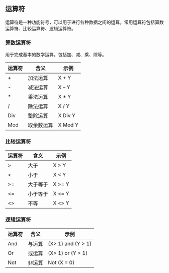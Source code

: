 ## 运算符

运算符是一种功能符号，可以用于进行各种数据之间的运算。常用运算符包括算数运算符、比较运算符、逻辑运算符。

### 算数运算符

用于完成基本的数学运算，包括加、减、乘、除等。

| 运算符 | 含义       | 示例    |
| ------ | ---------- | ------- |
| +      | 加法运算   | X + Y   |
| -      | 减法运算   | X – Y   |
| *      | 乘法运算   | X * Y   |
| /      | 除法运算   | X / Y   |
| Div    | 整除运算   | X Div Y |
| Mod    | 取余数运算 | X Mod Y |

### 比较运算符

| 运算符 | 含义     | 示例   |
| ------ | -------- | ------ |
| >      | 大于     | X > Y  |
| <      | 小于     | X < Y  |
| >=     | 大于等于 | X >= Y |
| <=     | 小于等于 | X <= Y |
| <>     | 不等     | X <> Y |

### 逻辑运算符

| 运算符 | 含义   | 示例               |
| ------ | ------ | ------------------ |
| And    | 与运算 | (X> 1) and (Y > 1) |
| Or     | 或运算 | (X> 1) or (Y > 1)  |
| Not    | 非运算 | Not (X = 0)        |

